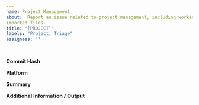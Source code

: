 ```yaml
---
name: Project Management
about:  Report an issue related to project management, including working with and organizing
imported files.
title: "[PROJECT]"
labels: "Project, Triage"
assignees: ''

---
```

**Commit Hash**

**Platform**

**Summary**

**Additional Information / Output**
